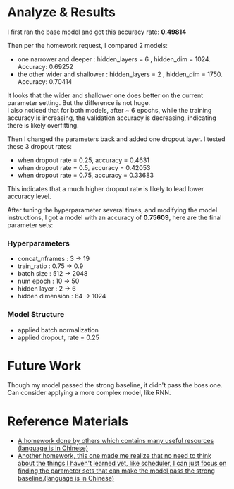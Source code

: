 <h1>Analyze & Results</h1>
<p>
  I first ran the base model and got this accuracy rate: <b>0.49814</b>
</p>
<p>
  Then per the homework request, I compared 2 models:
  <ul>
    <li>one narrower and deeper : hidden_layers = 6 , hidden_dim = 1024. Accuracy: 0.69252 </li>
    <li>the other wider and shallower : hidden_layers = 2 , hidden_dim = 1750. Accuracy: 0.70414 </li>
  </ul>
  It looks that the wider and shallower one does better on the current parameter setting. But the difference is not huge.</br>
  I also noticed that for both models, after ~ 6 epochs, while the training accuracy is increasing, the validation accuracy is decreasing, indicating there is likely overfitting.
</p>

<p>
  Then I changed the parameters back and added one dropout layer. I tested these 3 dropout rates:
  <ul>
    <li>when dropout rate = 0.25, accuracy = 0.4631</li>
    <li>when dropout rate = 0.5, accuracy = 0.42053</li>
    <li>when dropout rate = 0.75, accuracy = 0.33683</li>    
  </ul>
  This indicates that a much higher dropout rate is likely to lead lower accuracy level.
</p>

<p>
  After tuning the hyperparameter several times, and modifying the model instructions, I got a model with an accuracy of <b>0.75609</b>, here are the final parameter sets:
  <h3>Hyperparameters</h3>
  <ul>
    <li>concat_nframes : 3 -> 19</li>
    <li>train_ratio : 0.75 -> 0.9 </li>
    <li>batch size : 512 -> 2048 </li>
    <li>num epoch : 10 -> 50 </li>
    <li>hidden layer : 2 -> 6 </li>
    <li>hidden dimension : 64 -> 1024</li>
  </ul>
    <h3>Model Structure</h3>
  <ul>
    <li>applied batch normalization</li>
    <li>applied dropout, rate = 0.25</li>
  </ul>
</p>

<h1>Future Work</h1>
Though my model passed the strong baseline, it didn't pass the boss one. Can consider applying a more complex model, like RNN.

<h1>Reference Materials</h1>
<ul>
  <li><a href="https://blog.csdn.net/iwill323/article/details/127812090?spm=1001.2101.3001.6650.4&utm_medium=distribute.pc_relevant.none-task-blog-2%7Edefault%7ECTRLIST%7ERate-4-127812090-blog-120186614.235%5Ev38%5Epc_relevant_anti_vip&depth_1-utm_source=distribute.pc_relevant.none-task-blog-2%7Edefault%7ECTRLIST%7ERate-4-127812090-blog-120186614.235%5Ev38%5Epc_relevant_anti_vip&utm_relevant_index=9">A homework done by others which contains many useful resources (language is in Chinese)</a></li>
   <li><a href="https://zhuanlan.zhihu.com/p/483475612">Another homework, this one made me realize that no need to think about the things I haven't learned yet, like scheduler, I can just focus on finding the parameter sets that can make the model pass the strong baseline.(language is in Chinese)</a></li>
</ul>
